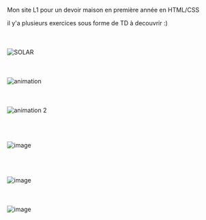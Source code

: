 Mon site L1 pour un devoir maison en première année en HTML/CSS <br>

il y'a plusieurs exercices sous forme de TD à decouvrir :)
<br>
<br>
<br>
<br>
![SOLAR](https://user-images.githubusercontent.com/99265207/195919986-ad4904c4-5a60-4607-8a89-7ea54d86badc.gif)
<br>
<br>
<br>
<br>
![animation](https://user-images.githubusercontent.com/99265207/195920033-742accc0-2d9a-404f-8979-600e28aed1d4.gif)
<br>
<br>
<br>
<br>
![animation 2](https://user-images.githubusercontent.com/99265207/195920306-9d358e69-45b9-4c8e-8880-4367cf462aaa.gif)
<br>
<br>
<br>
<br>

![image](https://user-images.githubusercontent.com/99265207/195920388-5b293f26-3539-4a2d-a1fe-b6d82268e439.png)
<br>
<br>
<br>
<br>

![image](https://user-images.githubusercontent.com/99265207/195920417-851d88b5-ae9c-44c8-a5ff-ee8454eb9360.png)
<br>
<br>
<br>
<br>
![image](https://user-images.githubusercontent.com/99265207/195920446-8dbbe18f-7858-4097-9425-f2fdec22ae5c.png)
